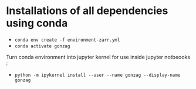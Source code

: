 # Installations of all dependencies using conda

  - ```conda env create -f environment-zarr.yml```
  - ```conda activate gonzag```

Turn conda environment into jupyter kernel for use inside jupyter notbeooks :
  - ```python -m ipykernel install --user --name gonzag --display-name gonzag```
